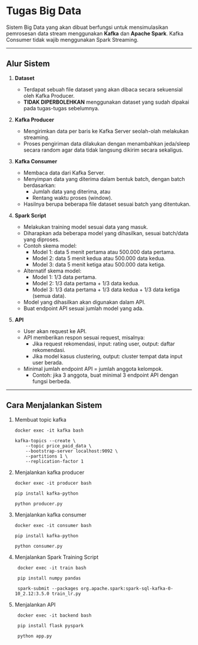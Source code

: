 # Tugas Big Data

Sistem Big Data yang akan dibuat berfungsi untuk mensimulasikan pemrosesan data stream menggunakan **Kafka** dan **Apache Spark**. Kafka Consumer tidak wajib menggunakan Spark Streaming.

---

## Alur Sistem

1. **Dataset**
   - Terdapat sebuah file dataset yang akan dibaca secara sekuensial oleh Kafka Producer.
   - **TIDAK DIPERBOLEHKAN** menggunakan dataset yang sudah dipakai pada tugas-tugas sebelumnya.

2. **Kafka Producer**
   - Mengirimkan data per baris ke Kafka Server seolah-olah melakukan streaming.
   - Proses pengiriman data dilakukan dengan menambahkan jeda/sleep secara random agar data tidak langsung dikirim secara sekaligus.

3. **Kafka Consumer**
   - Membaca data dari Kafka Server.
   - Menyimpan data yang diterima dalam bentuk batch, dengan batch berdasarkan:
     - Jumlah data yang diterima, atau
     - Rentang waktu proses (window).
   - Hasilnya berupa beberapa file dataset sesuai batch yang ditentukan.

4. **Spark Script**
   - Melakukan training model sesuai data yang masuk.
   - Diharapkan ada beberapa model yang dihasilkan, sesuai batch/data yang diproses.
   - Contoh skema model:
     - Model 1: data 5 menit pertama atau 500.000 data pertama.
     - Model 2: data 5 menit kedua atau 500.000 data kedua.
     - Model 3: data 5 menit ketiga atau 500.000 data ketiga.
   - Alternatif skema model:
     - Model 1: 1/3 data pertama.
     - Model 2: 1/3 data pertama + 1/3 data kedua.
     - Model 3: 1/3 data pertama + 1/3 data kedua + 1/3 data ketiga (semua data).
   - Model yang dihasilkan akan digunakan dalam API.
   - Buat endpoint API sesuai jumlah model yang ada.

5. **API**
   - User akan request ke API.
   - API memberikan respon sesuai request, misalnya:
     - Jika request rekomendasi, input: rating user, output: daftar rekomendasi.
     - Jika model kasus clustering, output: cluster tempat data input user berada.
   - Minimal jumlah endpoint API = jumlah anggota kelompok.
     - Contoh: jika 3 anggota, buat minimal 3 endpoint API dengan fungsi berbeda.

---

## Cara Menjalankan Sistem

1. Membuat topic kafka
    ```
    docker exec -it kafka bash
    
    kafka-topics --create \
        --topic price_paid_data \
        --bootstrap-server localhost:9092 \
        --partitions 1 \
        --replication-factor 1
    ```
2. Menjalankan kafka producer
   ```
   docker exec -it producer bash

   pip install kafka-python
    
   python producer.py
   ```
3. Menjalankan kafka consumer
    ```
    docker exec -it consumer bash

    pip install kafka-python
    
    python consumer.py
    ```
4. Menjalankan Spark Training Script
   ```
    docker exec -it train bash
    
    pip install numpy pandas
    
    spark-submit --packages org.apache.spark:spark-sql-kafka-0-10_2.12:3.5.0 train_lr.py
    ```
5. Menjalankan API
   ```
    docker exec -it backend bash
   
    pip install flask pyspark
    
    python app.py
   ```



   

